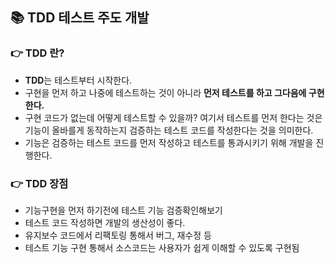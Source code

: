 ## 📚 TDD 테스트 주도 개발 
### 👉 TDD 란?

+ <strong>TDD</strong>는 테스트부터 시작한다.
+  구현을 먼저 하고 나중에 테스트하는 것이 아니라 <strong>먼저 테스트를 하고 그다음에 구현한다.</strong></br>
+ 구현 코드가 없는데 어떻게 테스트할 수 있을까? 여기서 테스트를 먼저 한다는 것은 기능이 올바를게 동작하는지 검증하는 테스트 코드를 작성한다는 것을 의미한다.</br>
+ 기능은 검증하는 테스트 코드를 먼저 작성하고 테스트를 통과시키기 위해 개발을 진행한다.

### 👉 TDD 장점
+ 기능구현을 먼저 하기전에 테스트 기능 검증확인해보기
+ 테스트 코드 작성하면 개발의 생산성이 좋다.
+ 유지보수 코드에서 리팩토링 통해서 버그, 재수정 등 
+ 테스트 기능 구현 통해서 소스코드는 사용자가 쉽게 이해할 수 있도록 구현됨 
